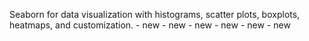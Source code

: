 Seaborn for data visualization with histograms, scatter plots, boxplots, heatmaps, and customization. - new - new - new - new - new - new